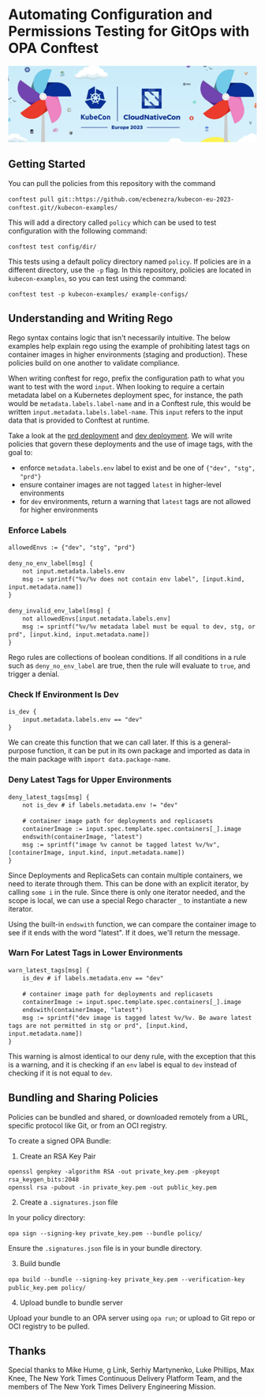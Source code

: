 # Automating Configuration and Permissions Testing for GitOps with OPA Conftest

![kubecon](logo.png)

## Getting Started

You can pull the policies from this repository with the command

`conftest pull git::https://github.com/ecbenezra/kubecon-eu-2023-conftest.git//kubecon-examples/`

This will add a directory called `policy` which can be used to test configuration with the following command:

`conftest test config/dir/`

This tests using a default policy directory named `policy`. If policies are in a different directory, use the `-p` flag. In this repository, policies are located in `kubecon-examples`, so you can test using the command:

`conftest test -p kubecon-examples/ example-configs/`

## Understanding and Writing Rego

Rego syntax contains logic that isn't necessarily intuitive. The below examples help explain rego using the example of prohibiting latest tags on container images in higher environments (staging and production). These policies build on one another to validate compliance. 

When writing conftest for rego, prefix the configuration path to what you want to test with the word `input`. When looking to require a certain metadata label on a Kubernetes deployment spec, for instance, the path would be `metadata.labels.label-name` and in a Conftest rule, this would be written `input.metadata.labels.label-name`. This `input` refers to the input data that is provided to Conftest at runtime. 

Take a look at the [prd deployment](example-configs/kubernetes/failing-deployment.yaml#L29) and [dev deployment](example-configs/kubernetes/deployment.yaml#L14). We will write policies that govern these deployments and the use of image tags, with the goal to:

* enforce `metadata.labels.env` label to exist and be one of `{"dev", "stg", "prd"}`
* ensure container images are not tagged `latest` in higher-level environments 
* for `dev` environments, return a warning that `latest` tags are not allowed for higher environments

### Enforce Labels

```
allowedEnvs := {"dev", "stg", "prd"}

deny_no_env_label[msg] {
	not input.metadata.labels.env
	msg := sprintf("%v/%v does not contain env label", [input.kind, input.metadata.name])
}

deny_invalid_env_label[msg] {
	not allowedEnvs[input.metadata.labels.env]
	msg := sprintf("%v/%v metadata label must be equal to dev, stg, or prd", [input.kind, input.metadata.name])
}
```

Rego rules are collections of boolean conditions. If all conditions in a rule such as `deny_no_env_label` are true, then the rule will evaluate to `true`, and trigger a denial. 

### Check If Environment Is Dev

```
is_dev {
	input.metadata.labels.env == "dev"
}
```

We can create this function that we can call later. If this is a general-purpose function, it can be put in its own package and imported as data in the main package with `import data.package-name`.

### Deny Latest Tags for Upper Environments

```
deny_latest_tags[msg] {
	not is_dev # if labels.metadata.env != "dev"

	# container image path for deployments and replicasets
	containerImage := input.spec.template.spec.containers[_].image
	endswith(containerImage, "latest")
	msg := sprintf("image %v cannot be tagged latest %v/%v", [containerImage, input.kind, input.metadata.name])
}
```

Since Deployments and ReplicaSets can contain multiple containers, we need to iterate through them. This can be done with an explicit iterator, by calling `some i` in the rule. Since there is only one iterator needed, and the scope is local, we can use a special Rego character `_` to instantiate a new iterator. 

Using the built-in `endswith` function, we can compare the container image to see if it ends with the word "latest". If it does, we'll return the message. 

### Warn For Latest Tags in Lower Environments

```
warn_latest_tags[msg] {
	is_dev # if labels.metadata.env == "dev"

	# container image path for deployments and replicasets
	containerImage := input.spec.template.spec.containers[_].image
	endswith(containerImage, "latest")
	msg := sprintf("dev image is tagged latest %v/%v. Be aware latest tags are not permitted in stg or prd", [input.kind, input.metadata.name])
}
```

This warning is almost identical to our deny rule, with the exception that this is a warning, and it is checking if an `env` label is equal to `dev` instead of checking if it is not equal to `dev`.

## Bundling and Sharing Policies

Policies can be bundled and shared, or downloaded remotely from a URL, specific protocol like Git, or from an OCI registry. 

To create a signed OPA Bundle:

1. Create an RSA Key Pair

```
openssl genpkey -algorithm RSA -out private_key.pem -pkeyopt rsa_keygen_bits:2048
openssl rsa -pubout -in private_key.pem -out public_key.pem
```

2. Create a `.signatures.json` file

In your policy directory:

`opa sign --signing-key private_key.pem --bundle policy/`

Ensure the `.signatures.json` file is in your bundle directory.

3. Build bundle

`opa build --bundle --signing-key private_key.pem --verification-key public_key.pem policy/`

4. Upload bundle to bundle server 

Upload your bundle to an OPA server using `opa run`; or upload to Git repo or OCI registry to be pulled. 

## Thanks

Special thanks to Mike Hume, g Link, Serhiy Martynenko, Luke Phillips, Max Knee, The New York Times Continuous Delivery Platform Team, and the members of The New York Times Delivery Engineering Mission. 